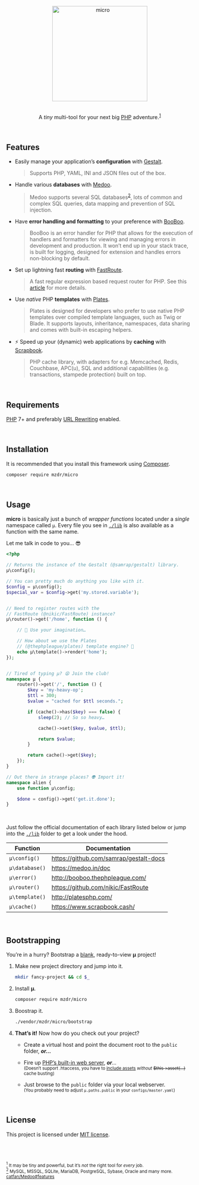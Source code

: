 <p align="center">
    <a href="https://github.com/mzdr/micro">
        <img src="https://mzdr.github.io/assets/images/icons/micro.svg" width="256" alt="micro">
    </a><br><br>
</p>
<p align="center">A <em>tiny</em> multi-tool for your next big <a href="http://php.net/">PHP</a> adventure.<sup><a name="a1" href="#f1">1</a></sup></p><br>

## Features

- Easily manage your application’s **configuration** with [Gestalt].

    > Supports PHP, YAML, INI and JSON files out of the box.

- Handle various **databases** with [Medoo].

    > Medoo supports several SQL databases<sup><a name="a2" href="#f2">2</a></sup>, lots of common and complex SQL queries, data mapping and prevention of SQL injection.

- Have **error handling and formatting** to your preference with [BooBoo].

    > BooBoo is an error handler for PHP that allows for the execution of handlers and formatters for viewing and managing errors in development and production. It won’t end up in your stack trace, is built for logging, designed for extension and handles errors non-blocking by default.

- Set up lightning fast **routing** with [FastRoute].

    > A fast regular expression based request router for PHP. See this [article](http://nikic.github.io/2014/02/18/Fast-request-routing-using-regular-expressions.html) for more details.

- Use _native_ PHP **templates** with [Plates].

    > Plates is designed for developers who prefer to use native PHP templates over compiled template languages, such as Twig or Blade. It supports layouts, inheritance, namespaces, data sharing and comes with built-in escaping helpers.

- ⚡️ Speed up your (dynamic) web applications by **caching** with [Scrapbook].

    > PHP cache library, with adapters for e.g. Memcached, Redis, Couchbase, APC(u), SQL and additional capabilities (e.g. transactions, stampede protection) built on top.

<br>

## Requirements

[PHP] 7+ and preferably [URL Rewriting] enabled.

<br>

## Installation

It is recommended that you install this framework using [Composer].

```bash
composer require mzdr/micro
```

<br>

## Usage

**micro** is basically just a bunch of _wrapper functions_ located under a _single_ namespace called `µ`. Every file you see in [`./lib`] is also available as a function with the same name.

Let me talk in code to you… 😎

```php
<?php

// Returns the instance of the Gestalt (@samrap/gestalt) library.
µ\config();

// You can pretty much do anything you like with it.
$config = µ\config();
$special_var = $config->get('my.stored.variable');


// Need to register routes with the
// FastRoute (@nikic/FastRoute) instance?
µ\router()->get('/home', function () {

    // 🌈 Use your imagination…

    // How about we use the Plates
    // (@thephpleague/plates) template engine? 🤩
    echo µ\template()->render('home');
});


// Tired of typing µ? 😫 Join the club!
namespace µ {
    router()->get('/', function () {
        $key = 'my-heavy-op';
        $ttl = 300;
        $value = "cached for $ttl seconds.";

        if (cache()->has($key) === false) {
            sleep(2); // So so heavy…

            cache()->set($key, $value, $ttl);

            return $value;
        }

        return cache()->get($key);
    });
}

// Out there in strange places? 👽 Import it!
namespace alien {
    use function µ\config;

    $done = config()->get('get.it.done');
}
```

<br>

Just follow the official documentation of each library listed below or jump into the [`./lib`] folder to get a look under the hood.

| Function           | Documentation                            | 
| ------------------ | ---------------------------------------- | 
| `µ\config()`       | https://github.com/samrap/gestalt-docs   |
| `µ\database()`     | https://medoo.in/doc                     |
| `µ\error()`        | http://booboo.thephpleague.com/          |
| `µ\router()`       | https://github.com/nikic/FastRoute       |
| `µ\template()`     | http://platesphp.com/                    |
| `µ\cache()`        | https://www.scrapbook.cash/              |

<br>

## Bootstrapping

You’re in a hurry? Bootstrap a [blank], ready-to-view **µ** project!

1. Make new project directory and jump into it.

    ```bash
    mkdir fancy-project && cd $_
    ```

2. Install **µ**.

    ```bash
    composer require mzdr/micro
    ```

3. Boostrap it.

    ```bash
    ./vendor/mzdr/micro/bootstrap
    ```

4. **That’s it!** Now how do you check out your project?

    - Create a virtual host and point the document root to the `public` folder, _**or…**_

    - Fire up [PHP’s built-in web server], _**or**…_  
    <sup>(Doesn’t support .htaccess, you have to [include assets](https://github.com/mzdr/micro/blob/develop/boilerplates/blank/views/_layouts/default.php#L8) _without_ <strike>$this->asset(…)</strike> cache busting)</sup>

    - Just browse to the `public` folder via your local webserver.  
    <sup>(You probably need to adjust `µ.paths.public` in your `configs/master.yaml`)</sup>


<br>

## License

This project is licensed under [MIT license].

<br>
<br>
<br>

<sup>
    <a href="#a1" name="f1"><sup>1</sup></a> It may be tiny and powerful, but it’s <em>not</em> the right tool for <em>every</em> job.<br>
    <a href="#a2" name="f2"><sup>2</sup></a> MySQL, MSSQL, SQLite, MariaDB, PostgreSQL, Sybase, Oracle and many more. <a href="https://github.com/catfan/Medoo#features">catfan/Medoo#features</a>
</sup>

[Gestalt]: https://github.com/samrap/gestalt
[Medoo]: https://github.com/catfan/Medoo
[BooBoo]: https://github.com/thephpleague/booboo
[FastRoute]: https://github.com/nikic/FastRoute
[Plates]: https://github.com/thephpleague/plates
[Scrapbook]: https://github.com/matthiasmullie/scrapbook#keyvaluestore
[PHP]: http://php.net
[PHP’s built-in web server]: https://secure.php.net/manual/en/features.commandline.webserver.php
[Composer]: https://getcomposer.org/doc/00-intro.md
[URL Rewriting]: https://github.com/mzdr/micro/wiki/URL-Rewriting
[MIT license]: ./LICENSE
[`./lib`]: ./lib
[blank]: ./boilerplates/blank
